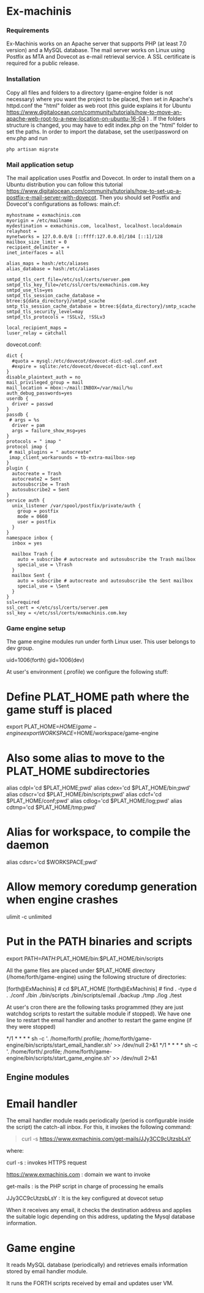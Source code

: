 # Ex-machinis

### Requirements

Ex-Machinis works on an Apache server that supports PHP (at least 7.0 version) and a MySQL database.
The mail server works on Linux using Postfix as MTA and Dovecot as e-mail retrieval service.
A SSL certificate is required for a public release.

### Installation

Copy all files and folders to a directory (game-engine folder is not necessary) where you want the project to be placed, then set in Apache's httpd.conf the "html" folder as web root (this guide explains it for Ubuntu <a href="https://www.digitalocean.com/community/tutorials/how-to-move-an-apache-web-root-to-a-new-location-on-ubuntu-16-04">https://www.digitalocean.com/community/tutorials/how-to-move-an-apache-web-root-to-a-new-location-on-ubuntu-16-04</a> ) . If the folders structure is changed, you may have to edit index.php on the "html" folder to set the paths.
In order to import the database, set the user/password on env.php and run 
```
php artisan migrate
```

### Mail application setup

The mail application uses Postfix and Dovecot. In order to install them on a Ubuntu distribution you can follow this tutorial <a href="https://www.digitalocean.com/community/tutorials/how-to-set-up-a-postfix-e-mail-server-with-dovecot">https://www.digitalocean.com/community/tutorials/how-to-set-up-a-postfix-e-mail-server-with-dovecot</a>.
Then you should set Postfix and Dovecot's configurations as follows:
main.cf:
```
myhostname = exmachinis.com
myorigin = /etc/mailname
mydestination = exmachinis.com, localhost, localhost.localdomain
relayhost =
mynetworks = 127.0.0.0/8 [::ffff:127.0.0.0]/104 [::1]/128
mailbox_size_limit = 0
recipient_delimiter = +
inet_interfaces = all

alias_maps = hash:/etc/aliases
alias_database = hash:/etc/aliases

smtpd_tls_cert_file=/etc/ssl/certs/server.pem
smtpd_tls_key_file=/etc/ssl/certs/exmachinis.com.key
smtpd_use_tls=yes
smtpd_tls_session_cache_database = btree:${data_directory}/smtpd_scache
smtp_tls_session_cache_database = btree:${data_directory}/smtp_scache
smtpd_tls_security_level=may
smtpd_tls_protocols = !SSLv2, !SSLv3

local_recipient_maps =
luser_relay = catchall
```
dovecot.conf:
```
dict {
  #quota = mysql:/etc/dovecot/dovecot-dict-sql.conf.ext
  #expire = sqlite:/etc/dovecot/dovecot-dict-sql.conf.ext
}
disable_plaintext_auth = no
mail_privileged_group = mail
mail_location = mbox:~/mail:INBOX=/var/mail/%u
auth_debug_passwords=yes
userdb {
  driver = passwd
}
passdb {
 # args = %s
  driver = pam
  args = failure_show_msg=yes
}
protocols = " imap "
protocol imap {
 # mail_plugins = " autocreate"
 imap_client_workarounds = tb-extra-mailbox-sep
}
plugin {
  autocreate = Trash
  autocreate2 = Sent
  autosubscribe = Trash
  autosubscribe2 = Sent
}
service auth {
  unix_listener /var/spool/postfix/private/auth {
    group = postfix
    mode = 0660
    user = postfix
  }
}
namespace inbox {
  inbox = yes

  mailbox Trash {
    auto = subscribe # autocreate and autosubscribe the Trash mailbox
    special_use = \Trash
  }
  mailbox Sent {
    auto = subscribe # autocreate and autosubscribe the Sent mailbox
    special_use = \Sent
  }
}
ssl=required
ssl_cert = </etc/ssl/certs/server.pem
ssl_key = </etc/ssl/certs/exmachinis.com.key
```


### Game engine setup

The game engine modules run under forth Linux user. This user belongs to dev group. 

uid=1006(forth) gid=1006(dev) 


At user's environment (.profile) we configure the following stuff:


# Define PLAT_HOME path where the game stuff is placed
export PLAT_HOME=$HOME/game-engine
export WORKSPACE=$HOME/workspace/game-engine

# Also some alias to move to the PLAT_HOME subdirectories
alias cdpl='cd $PLAT_HOME;pwd'
alias cdex='cd $PLAT_HOME/bin;pwd'
alias cdscr='cd $PLAT_HOME/bin/scripts;pwd'
alias cdcf='cd $PLAT_HOME/conf;pwd'
alias cdlog='cd $PLAT_HOME/log;pwd'
alias cdtmp='cd $PLAT_HOME/tmp;pwd'

# Alias for workspace, to compile the daemon
alias cdsrc='cd $WORKSPACE;pwd'

# Allow memory coredump generation when engine crashes
ulimit -c unlimited


# Put in the PATH binaries and scripts
export PATH=$PATH:$PLAT_HOME/bin:$PLAT_HOME/bin/scripts


All the game files are placed under $PLAT_HOME directory (/home/forth/game-engine) using the following structure of directories:

[forth@ExMachinis] # cd $PLAT_HOME
[forth@ExMachinis] # find . -type d
.
./conf
./bin
./bin/scripts
./bin/scripts/email
./backup
./tmp
./log
./test

At user's cron there are the following tasks programmed (they are just watchdog scripts to restart the suitable module if stopped).
We have one line to restart the email handler and another to restart the game engine (if they were stopped)

*/1 * * * * sh -c '. /home/forth/.profile; /home/forth/game-engine/bin/scripts/start_email_handler.sh' >> /dev/null 2>&1
*/1 * * * * sh -c '. /home/forth/.profile; /home/forth/game-engine/bin/scripts/start_game_engine.sh' >> /dev/null 2>&1


## Engine modules

# Email handler

The email handler module reads periodically (period is configurable inside the script) the catch-all inbox. 
For this, it invokes the following command: 

> curl -s https://www.exmachinis.com/get-mails/JJy3CC9cUtzsbLsY

where:

curl -s : invokes HTTPS request

https://www.exmachinis.com : domain we want to invoke

get-mails : is the PHP script in charge of processing he emails


JJy3CC9cUtzsbLsY : It is the key configured at dovecot setup


When it receives any email, it checks the destination address and applies the suitable logic depending on this address, updating the Mysql database information.


# Game engine

It reads MySQL database (periodically) and retrieves emails information stored by email handler module.

It runs the FORTH scripts received by email and updates user VM.


